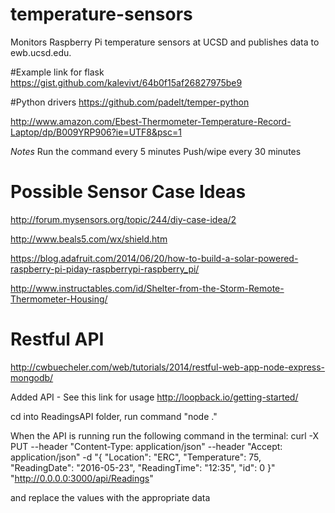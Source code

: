 # temperature-sensors
Monitors Raspberry Pi temperature sensors at UCSD and publishes data to ewb.ucsd.edu.

#Example link for flask
https://gist.github.com/kalevivt/64b0f15af26827975be9

#Python drivers
https://github.com/padelt/temper-python


http://www.amazon.com/Ebest-Thermometer-Temperature-Record-Laptop/dp/B009YRP906?ie=UTF8&psc=1


*Notes*
Run the command every 5 minutes
Push/wipe every 30 minutes

# Possible Sensor Case Ideas 
http://forum.mysensors.org/topic/244/diy-case-idea/2

http://www.beals5.com/wx/shield.htm

https://blog.adafruit.com/2014/06/20/how-to-build-a-solar-powered-raspberry-pi-piday-raspberrypi-raspberry_pi/

http://www.instructables.com/id/Shelter-from-the-Storm-Remote-Thermometer-Housing/

# Restful API

http://cwbuecheler.com/web/tutorials/2014/restful-web-app-node-express-mongodb/ 

Added API - See this link for usage http://loopback.io/getting-started/

cd into ReadingsAPI folder, run command "node ."

When the API is running run the following command in the terminal: curl -X PUT --header "Content-Type: application/json" --header "Accept: application/json" -d "{
  \"Location\": \"ERC\",
  \"Temperature\": 75,
  \"ReadingDate\": \"2016-05-23\",
  \"ReadingTime\": \"12:35\",
  \"id\": 0
}" "http://0.0.0.0:3000/api/Readings"

and replace the values with the appropriate data
